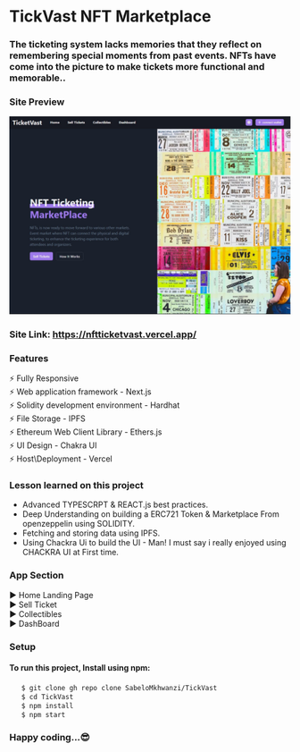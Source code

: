 # TickVast NFT Marketplace 

### The ticketing system lacks memories that they reflect on remembering special moments from past events. NFTs have come into the picture to make tickets more functional and memorable..

### Site Preview
![Cryptoverse](https://github.com/SabeloMkhwanzi/TicketVast/blob/main/nft-ticketing-marketplace-Landing%20Page1.jpg)

### Site Link: https://nftticketvast.vercel.app/

### Features
 :zap: Fully Responsive\
 :zap: Web application framework - Next.js\
 :zap: Solidity development environment - Hardhat\
 :zap: File Storage - IPFS\
 :zap: Ethereum Web Client Library - Ethers.js\
 :zap: UI Design - Chakra UI\
 :zap: Host\Deployment - Vercel
 

### Lesson learned on this project
* Advanced TYPESCRPT & REACT.js best practices.
* Deep Understanding on building a ERC721 Token & Marketplace From openzeppelin using SOLIDITY.
* Fetching and storing data using IPFS.
* Using Chackra Ui to build the UI - Man! I must say i really enjoyed using CHACKRA UI at First time.  

### App Section
:arrow_forward: Home Landing Page\
:arrow_forward: Sell Ticket\
:arrow_forward: Collectibles\
:arrow_forward: DashBoard

### Setup 
#### To run this project, Install using npm:

```
   $ git clone gh repo clone SabeloMkhwanzi/TickVast
   $ cd TickVast
   $ npm install
   $ npm start
   ```
### Happy coding...:sunglasses:

